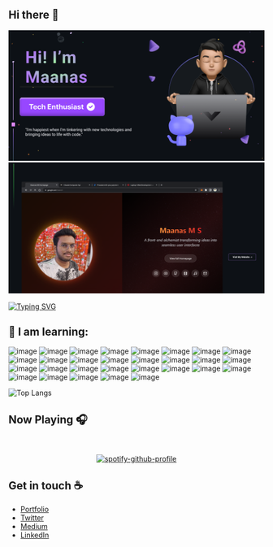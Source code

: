 ## Hi there :wave:
<img alt="png" src="assets/readme1.png"/>
<a href="https://maanas.pages.dev/"><img alt="png" src="assets/readme2.png" /></a>

[![Typing SVG](https://readme-typing-svg.demolab.com?font=Fira+Code&pause=1000&color=FF6C2F&random=false&width=435&lines=Enjoying+Life+%F0%9F%98%84;Building+Stuff+%F0%9F%92%BB;And+growing+everyday+%F0%9F%8C%85%F0%9F%8C%9E)](https://git.io/typing-svg)

## 🔭  I am learning:


![image](https://img.shields.io/badge/HTML5-E34F26?style=for-the-badge&logo=html5&logoColor=white)
![image](https://img.shields.io/badge/CSS3-1572B6?style=for-the-badge&logo=css3&logoColor=white)
![image](https://img.shields.io/badge/JavaScript-323330?style=for-the-badge&logo=javascript&logoColor=F7DF1E)
![image](https://img.shields.io/badge/Tailwind_CSS-38B2AC?style=for-the-badge&logo=tailwind-css&logoColor=white)
![image](https://img.shields.io/badge/React-20232A?style=for-the-badge&logo=react&logoColor=61DAFB)
![image](https://img.shields.io/badge/Vite-B73BFE?style=for-the-badge&logo=vite&logoColor=FFD62E)
![image](https://img.shields.io/badge/C-00599C?style=for-the-badge&logo=c&logoColor=white)
![image](https://img.shields.io/badge/Python-FFD43B?style=for-the-badge&logo=python&logoColor=black)
![image](https://img.shields.io/badge/TypeScript-007ACC?style=for-the-badge&logo=typescript&logoColor=white)
![image](https://img.shields.io/badge/prettier-1A2C34?style=for-the-badge&logo=prettier&logoColor=F7BA3E)
![image](https://img.shields.io/badge/Notion-000000?style=for-the-badge&logo=notion&logoColor=white)
![image](https://img.shields.io/badge/Obsidian-483699?style=for-the-badge&logo=Obsidian&logoColor=white)
![image](https://img.shields.io/badge/Fedora-51A2DA?style=for-the-badge&logo=fedora&logoColor=white)
![image](https://img.shields.io/badge/Linux-FCC624?style=for-the-badge&logo=linux&logoColor=black)
![image](		https://img.shields.io/badge/GitLab-330F63?style=for-the-badge&logo=gitlab&logoColor=white)
![image](	https://img.shields.io/badge/Deepnote-3793EF?style=for-the-badge&logo=Deepnote&logoColor=white)
![image](	https://img.shields.io/badge/GeeksforGeeks-298D46?style=for-the-badge&logo=geeksforgeeks&logoColor=white)
![image](	https://img.shields.io/badge/Hashnode-2962FF?style=for-the-badge&logo=hashnode&logoColor=white)
![image](	https://img.shields.io/badge/dev.to-0A0A0A?style=for-the-badge&logo=devdotto&logoColor=white)
![image](	https://img.shields.io/badge/Markdown-000000?style=for-the-badge&logo=markdown&logoColor=white)
![image](	https://img.shields.io/badge/Netlify-00C7B7?style=for-the-badge&logo=netlify&logoColor=white)
![image](		https://img.shields.io/badge/Vercel-000000?style=for-the-badge&logo=vercel&logoColor=white)
![image](		https://img.shields.io/badge/Pandas-2C2D72?style=for-the-badge&logo=pandas&logoColor=white)
![image](			https://img.shields.io/badge/Numpy-777BB4?style=for-the-badge&logo=numpy&logoColor=white)
![image](				https://img.shields.io/badge/Zsh-F15A24?style=for-the-badge&logo=Zsh&logoColor=white)
![image](					https://img.shields.io/badge/GNU%20Bash-4EAA25?style=for-the-badge&logo=GNU%20Bash&logoColor=white)
![image](	https://img.shields.io/badge/GIT-E44C30?style=for-the-badge&logo=git&logoColor=white)
![image](	https://img.shields.io/badge/powershell-5391FE?style=for-the-badge&logo=powershell&logoColor=white)
![image](https://img.shields.io/badge/Arc-1638FB?style=for-the-badge&logo=Arc&logoColor=white)


![Top Langs](https://github-readme-stats.vercel.app/api/top-langs/?username=elementaryrock&theme=dracula)


## Now Playing 🎧

&nbsp;<div align="center">
 [![spotify-github-profile](https://spotify-github-profile.vercel.app/api/view?uid=31muzcjmfbghuymydjey34i2z2dq&cover_image=true&theme=novatorem&show_offline=false&background_color=121212&interchange=false&bar_color=7718ec&bar_color_cover=false)](https://open.spotify.com/user/31muzcjmfbghuymydjey34i2z2dq?si=6e8b965ed40f4ff9)
</div>

## Get in touch :coffee:

- [Portfolio](https://maanasms.eu.org)
- [Twitter](https://twitter.com/maanasms)
- [Medium](https://medium.com/@maanasms)
- [LinkedIn](https://www.linkedin.com/in/maanasms)


<!--
**elementaryrock/elementaryrock** is a ✨ _special_ ✨ repository because its `README.md` (this file) appears on your GitHub profile.

Here are some ideas to get you started:




- 👯 I’m looking to collaborate on ...
- 🤔 I’m looking for help with ...
- 💬 Ask me about ...
- 📫 How to reach me: ...
- 😄 Pronouns: ...
- ⚡ Fun fact: ...
-->
